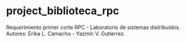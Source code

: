 # project_biblioteca_rpc
Requerimiento primer corte RPC - Laboratorio de sistemas distribuidos. 
Autores: Erika L. Camacho - Yazmin V. Gutierrez.
